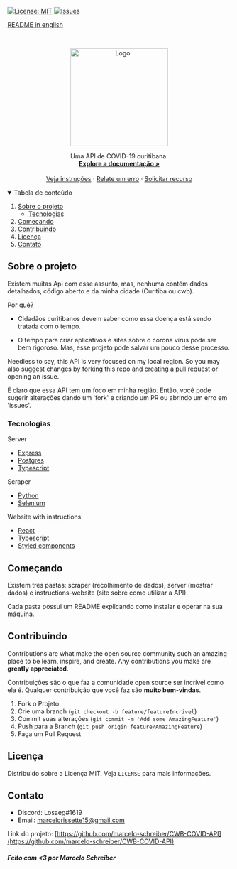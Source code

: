 
[![License: MIT](https://img.shields.io/badge/License-MIT-yellow.svg)](https://opensource.org/licenses/MIT)
[![Issues](https://img.shields.io/badge/Issues-0-red.svg)](https://github.com/marcelo-schreiber/CWB-COVID-API/issues)

[README in english](https://github.com/marcelo-schreiber/CWB-COVID-API/blob/master/readme.md)

<br />
<p align="center">
  <a href="https://cwb-covid.netlify.app/" target="_blank" rel="noreferrer">
    <img src="https://cdn.discordapp.com/attachments/685226653764550671/789647227165343754/logo512.png" alt="Logo" width="220px">
  </a>

  <p align="center">
    Uma API de COVID-19 curitibana.
    <br />
    <a href="https://cwb-covid.netlify.app/" target="_blank" rel="noreferrer"><strong>Explore a documentação »</strong></a>
    <br />
    <br />
    <a href="#getting-started">Veja instruções</a>
    ·
    <a href="https://github.com/marcelo-schreiber/CWB-COVID-API/issues">Relate um erro</a>
    ·
    <a href="https://github.com/marcelo-schreiber/CWB-COVID-API/issues">Solicitar recurso</a>
  </p>
</p>


<details open="open">
  <summary>Tabela de conteúdo</summary>
  <ol>
    <li>
      <a href="#about-the-project">Sobre o projeto</a>
      <ul>
        <li><a href="#built-with">Tecnologias</a></li>
      </ul>
    </li>
    <li>
      <a href="#getting-started">Começando</a>
    </li>
    <li><a href="#contributing">Contribuindo</a></li>
    <li><a href="#license">Licença</a></li>
    <li><a href="#contact">Contato</a></li>
  </ol>
</details>

<!-- ABOUT THE PROJECT -->
## Sobre o projeto

Existem muitas Api com esse assunto, mas, nenhuma contém dados detalhados, código aberto e da minha cidade (Curitiba ou cwb).

Por quê?

* Cidadãos curitibanos devem saber como essa doença está sendo tratada com o tempo. 

* O tempo para criar aplicativos e sites sobre o corona vírus pode ser bem rigoroso. Mas, esse projeto pode salvar um pouco desse processo.

Needless to say, this API is very focused on my local region. So you may also suggest changes by forking this repo and creating a pull request or opening an issue.

É claro que essa API tem um foco em minha região. Então, você pode sugerir alterações dando um 'fork' e criando um PR ou abrindo um erro em 'issues'.

### Tecnologias

Server
* [Express](https://expressjs.com/)
* [Postgres](https://www.postgresql.org/)
* [Typescript](https://www.typescriptlang.org/)

Scraper
* [Python](https://www.python.org/)
* [Selenium](https://www.selenium.dev/)

Website with instructions
* [React](https://reactjs.org/)
* [Typescript](https://www.typescriptlang.org/)
* [Styled components](https://styled-components.com/)

<!-- GETTING STARTED -->
## Começando

Existem três pastas: scraper (recolhimento de dados), server (mostrar dados) e instructions-website (site sobre como utilizar a API).

Cada pasta possui um README explicando como instalar e operar na sua máquina.

## Contribuindo

Contributions are what make the open source community such an amazing place to be learn, inspire, and create. Any contributions you make are **greatly appreciated**.

Contribuições são o que faz a comunidade open source ser incrível como ela é. Qualquer contribuição que você faz são **muito bem-vindas**.

1. Fork o Projeto
2. Crie uma branch (`git checkout -b feature/featureIncrivel`)
3. Commit suas alterações (`git commit -m 'Add some AmazingFeature'`)
4. Push para a Branch (`git push origin feature/AmazingFeature`)
5. Faça um Pull Request

## Licença

Distribuido sobre a Licença MIT. Veja `LICENSE` para mais informações.

## Contato

- Discord: Losaeg#1619 
- Email: marcelorissette15@gmail.com

Link do projeto: [https://github.com/marcelo-schreiber/CWB-COVID-API](https://github.com/marcelo-schreiber/CWB-COVID-API)

##### Feito com <3 por Marcelo Schreiber